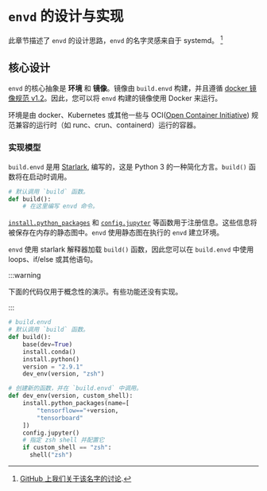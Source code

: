 # `envd` 的设计与实现

此章节描述了 `envd` 的设计思路，`envd` 的名字灵感来自于 systemd。 [^1]

[^1]: [GitHub 上我们关于该名字的讨论](https://github.com/tensorchord/envd/issues/2#issuecomment-1119175904).

## 核心设计

`envd` 的核心抽象是 **环境** 和 **镜像**。镜像由 `build.envd` 构建，并且遵循 [docker 镜像规范 v1.2](https://github.com/moby/moby/blob/master/image/spec/v1.2.md)。因此，您可以将 `envd` 构建的镜像使用 Docker 来运行。

环境是由 docker、Kubernetes 或其他一些与 OCI([Open Container Initiative](https://github.com/opencontainers/runtime-spec)) 规范兼容的运行时（如 runc、crun、containerd）运行的容器。

### 实现模型

`build.envd` 是用 [Starlark](https://github.com/bazelbuild/starlark), 编写的，这是 Python 3 的一种简化方言。`build()` 函数将在启动时调用。

<custom-title title="build.envd">

```python
# 默认调用 `build` 函数。
def build():
    # 在这里编写 envd 命令。
```

</custom-title>

[`install.python_packages`](/api/starlark/v0/install#python_packages) 和 [`config.jupyter`](/api/starlark/v0/config#jupyter) 等函数用于注册信息。这些信息将被保存在内存的静态图中。`envd` 使用静态图在执行的 `envd` 建立环境。

`envd` 使用 starlark 解释器加载 `build()` 函数，因此您可以在 `build.envd` 中使用 loops、if/else 或其他语句。

:::warning

下面的代码仅用于概念性的演示。有些功能还没有实现。

:::


```python
# build.envd
# 默认调用 `build` 函数。
def build():
    base(dev=True)
    install.conda()
    install.python()
    version = "2.9.1"
    dev_env(version, "zsh")

# 创建新的函数，并在 `build.envd` 中调用。
def dev_env(version, custom_shell):
    install.python_packages(name=[
        "tensorflow=="+version,
        "tensorboard"
    ])
    config.jupyter()
    # 指定 zsh shell 并配置它
    if custom_shell == "zsh":
      shell("zsh")
```
